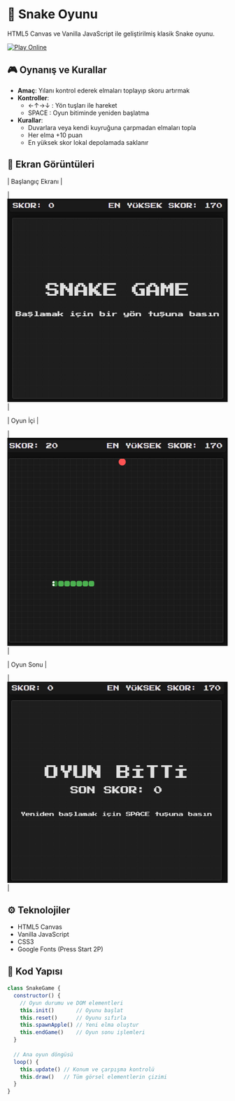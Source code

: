 # 🐍 Snake Oyunu

HTML5 Canvas ve Vanilla JavaScript ile geliştirilmiş klasik Snake oyunu.

[![Play Online](https://img.shields.io/badge/Play-GitHub%20Pages-blue)](https://rezoD51.github.io/Snake-Oyunu/)
## 🎮 Oynanış ve Kurallar
- **Amaç**: Yılanı kontrol ederek elmaları toplayıp skoru artırmak
- **Kontroller**:
  - ←↑→↓ : Yön tuşları ile hareket
  - SPACE : Oyun bitiminde yeniden başlatma
- **Kurallar**:
  - Duvarlara veya kendi kuyruğuna çarpmadan elmaları topla
  - Her elma +10 puan
  - En yüksek skor lokal depolamada saklanır

## 📸 Ekran Görüntüleri

| Başlangıç Ekranı |   

|![Start Screen](Snake-Oyunu/assets/screenshots/start.png) |

| Oyun İçi |

|![Gameplay](Snake-Oyunu/assets/screenshots/gameplay.png) |

| Oyun Sonu | 

|![Gameend](Snake-Oyunu/assets/screenshots/gameend.png) |

## ⚙️ Teknolojiler
- HTML5 Canvas
- Vanilla JavaScript
- CSS3
- Google Fonts (Press Start 2P)

## 📁 Kod Yapısı
```javascript
class SnakeGame {
  constructor() {
    // Oyun durumu ve DOM elementleri
    this.init()       // Oyunu başlat
    this.reset()      // Oyunu sıfırla
    this.spawnApple() // Yeni elma oluştur
    this.endGame()    // Oyun sonu işlemleri
  }
  
  // Ana oyun döngüsü
  loop() {
    this.update() // Konum ve çarpışma kontrolü
    this.draw()   // Tüm görsel elementlerin çizimi
  }
}
